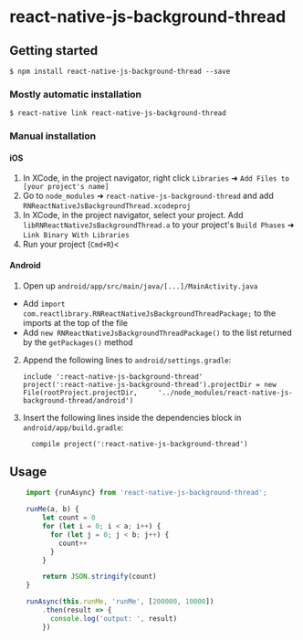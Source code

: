 
# react-native-js-background-thread

## Getting started

`$ npm install react-native-js-background-thread --save`

### Mostly automatic installation

`$ react-native link react-native-js-background-thread`

### Manual installation


#### iOS

1. In XCode, in the project navigator, right click `Libraries` ➜ `Add Files to [your project's name]`
2. Go to `node_modules` ➜ `react-native-js-background-thread` and add `RNReactNativeJsBackgroundThread.xcodeproj`
3. In XCode, in the project navigator, select your project. Add `libRNReactNativeJsBackgroundThread.a` to your project's `Build Phases` ➜ `Link Binary With Libraries`
4. Run your project (`Cmd+R`)<

#### Android

1. Open up `android/app/src/main/java/[...]/MainActivity.java`
  - Add `import com.reactlibrary.RNReactNativeJsBackgroundThreadPackage;` to the imports at the top of the file
  - Add `new RNReactNativeJsBackgroundThreadPackage()` to the list returned by the `getPackages()` method
2. Append the following lines to `android/settings.gradle`:
  	```
  	include ':react-native-js-background-thread'
  	project(':react-native-js-background-thread').projectDir = new File(rootProject.projectDir, 	'../node_modules/react-native-js-background-thread/android')
  	```
3. Insert the following lines inside the dependencies block in `android/app/build.gradle`:
  	```
      compile project(':react-native-js-background-thread')
  	```

## Usage
```javascript
    import {runAsync} from 'react-native-js-background-thread';

    runMe(a, b) {
        let count = 0
        for (let i = 0; i < a; i++) {
          for (let j = 0; j < b; j++) {
            count++
          }
        }

        return JSON.stringify(count)
    }

    runAsync(this.runMe, 'runMe', [200000, 10000])
        .then(result => {
          console.log('output: ', result)
        })
  
